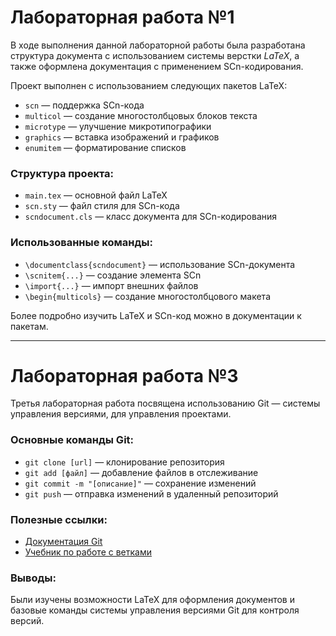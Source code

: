 # Лабораторная работа №1

В ходе выполнения данной лабораторной работы была разработана структура документа с использованием системы верстки *LaTeX*, а также оформлена документация с применением SCn-кодирования.

Проект выполнен с использованием следующих пакетов LaTeX:
- `scn` — поддержка SCn-кода
- `multicol` — создание многостолбцовых блоков текста
- `microtype` — улучшение микротипографики
- `graphics` — вставка изображений и графиков
- `enumitem` — форматирование списков

### Структура проекта:
* `main.tex` — основной файл LaTeX
* `scn.sty` — файл стиля для SCn-кода
* `scndocument.cls` — класс документа для SCn-кодирования

### Использованные команды:
- `\documentclass{scndocument}` — использование SCn-документа
- `\scnitem{...}` — создание элемента SCn
- `\import{...}` — импорт внешних файлов
- `\begin{multicols}` — создание многостолбцового макета

Более подробно изучить LaTeX и SCn-код можно в документации к пакетам.

---

# Лабораторная работа №3

Третья лабораторная работа посвящена использованию Git — системы управления версиями, для управления проектами.

### Основные команды Git:
- `git clone [url]` — клонирование репозитория
- `git add [файл]` — добавление файлов в отслеживание
- `git commit -m "[описание]"` — сохранение изменений
- `git push` — отправка изменений в удаленный репозиторий

### Полезные ссылки:
- [Документация Git](https://git-scm.com/doc)
- [Учебник по работе с ветками](https://learngitbranching.js.org/)

### Выводы:
Были изучены возможности LaTeX для оформления документов и базовые команды системы управления версиями Git для контроля версий.
